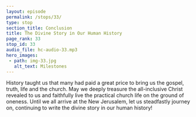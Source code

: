 ```yaml
---
layout: episode
permalink: /stops/33/
type: stop
section_title: Conclusion
title: The Divine Story in Our Human History
page_rank: 33
stop_id: 33
audio_file: hc-audio-33.mp3
hero_images:
 - path: img-33.jpg
   alt_text: Milestones
---
```


History taught us that many had paid a great price to bring us the gospel, truth, life and the church. May we deeply treasure the all-inclusive Christ revealed to us and faithfully live the practical church life on the ground of oneness. Until we all arrive at the New Jerusalem, let us steadfastly journey on, continuing to write the divine story in our human history!

<!--- TRANSCRIPT
Dear brothers and sisters, history taught us that many lovers of Christ throughout the centuries had paid a great price to bring us the gospel, truth, life and the church. Today, may we deeply treasure the all-inclusive Christ revealed to us and faithfully live the practical church life on the ground of oneness. Until we all arrive at the New Jerusalem, let us steadfastly journey on, continuing to write the divine story in our human history!

Please enjoy the rest of the History Center by looking at the various photos on the walls and the collection of memorabilia on the shelves. Each item and picture holds a piece of the rich history and legacy of the Church in Manila. 

Thank you for joining us in this journey.
-->
